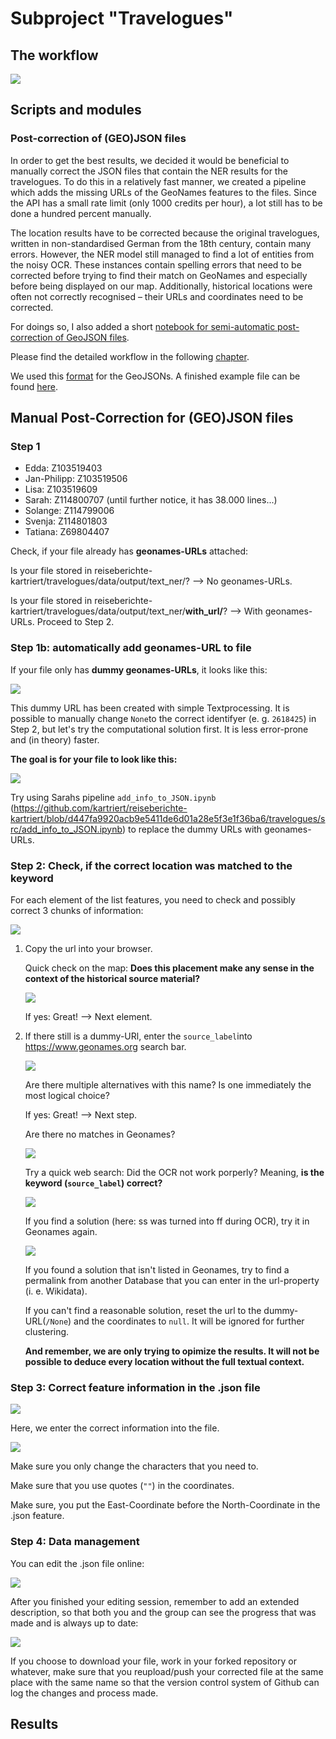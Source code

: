 # Subproject "Travelogues"

## The workflow
![](data/images/workflow.png)

## Scripts and modules


### Post-correction of (GEO)JSON files

In order to get the best results, we decided it would be beneficial to manually correct the JSON files
that contain the NER results for the travelogues. To do this in a relatively fast manner, we
created a pipeline which adds the missing URLs of the GeoNames features to the files. Since the API has a small rate limit
(only 1000 credits per hour), a lot still has to be done a hundred percent manually.

The location results have to be corrected because the original travelogues, written in non-standardised German from the 18th century,
contain many errors. However, the NER model still managed to find a lot of entities from the noisy OCR. These instances contain
spelling errors that need to be corrected before trying to find their match on GeoNames and especially
before being displayed on our map. Additionally, historical locations were often not correctly recognised – their URLs and coordinates
need to be corrected.

For doings so, I also added a short [notebook for semi-automatic post-correction of GeoJSON files](./src/add_info_to_JSON.ipynb).

Please find the detailed workflow in the following [chapter](#manual-post-correction-for-geojson-files).

We used this [format](https://en.wikipedia.org/wiki/GeoJSON) for the GeoJSONs.
A finished example file can be found [here](./data/output/text_ner/with_url/finished/Z114800707.json).

## Manual Post-Correction for (GEO)JSON files

### Step 1

- Edda: Z103519403
- Jan-Philipp: Z103519506
- Lisa: Z103519609
- Sarah: Z114800707 (until further notice, it has 38.000 lines...)
- Solange: Z114799006
- Svenja: Z114801803
- Tatiana: Z69804407

Check, if your file already has **geonames-URLs** attached:

Is your file stored in reiseberichte-kartriert/travelogues/data/output/text_ner/? --> No geonames-URLs.

Is your file stored in reiseberichte-kartriert/travelogues/data/output/text_ner/**with_url/**? --> With geonames-URLs. Proceed to Step 2.

### Step 1b: automatically add geonames-URL to file

If your file only has **dummy geonames-URLs**, it looks like this: 

![](data/images/dummyurl.png)

This dummy URL has been created with simple Textprocessing. It is possible to manually change ```None```to the correct identifyer (e. g. ```2618425```) in Step 2, but let's try the computational solution first. It is less error-prone and (in theory) faster.

**The goal is for your file to look like this:**

![](data/images/geonamesurl.png)

Try using Sarahs pipeline ```add_info_to_JSON.ipynb``` (https://github.com/kartriert/reiseberichte-kartriert/blob/d447fa9920acb9e5411de6d01a28e5f3e1f36ba6/travelogues/src/add_info_to_JSON.ipynb) to replace the dummy URLs with geonames-URLs. 

### Step 2: Check, if the correct location was matched to the keyword

For each element of the list features, you need to check and possibly correct 3 chunks of information:

![](data/images/postcorrection.png)

1.  Copy the url into your browser. 
    
    Quick check on the map: **Does this placement make any sense in the context of the historical source material?**
    
    ![](data/images/postcorrection02.png)
    
    If yes: Great! --> Next element.
    
2.  If there still is a dummy-URl, enter the ```source_label```into https://www.geonames.org search bar.

    ![](data/images/postcorrectionkeffelsdorf.png)
    
    Are there multiple alternatives with this name? Is one immediately the most logical choice?
    
    If yes: Great! --> Next step.
    
    Are there no matches in Geonames? 
    
    ![](data/images/postcorrectionkeffelsdorf02.png)
    
    Try a quick web search: Did the OCR not work porperly? Meaning, **is the keyword (```source_label```) correct?**
    
    ![](data/images/postcorrectionkeffelsdorf03.png)
    
    If you find a solution (here: ss was turned into ff during OCR), try it in Geonames again.
    
    ![](data/images/postcorrectionkeffelsdorf04.png)
    
    If you found a solution that isn't listed in Geonames, try to find a permalink from another Database that you can enter in the url-property (i. e. Wikidata).
    
    If you can't find a reasonable solution, reset the url to the dummy-URL(```/None```) and the coordinates to ```null```. It will be ignored for further clustering.
    
    **And remember, we are only trying to opimize the results. It will not be possible to deduce every location without the full textual context.**
    
### Step 3: Correct feature information in the .json file
 
![](data/images/postcorrectionkeffelsdorf05.png)

Here, we enter the correct information into the file.

![](data/images/postcorrectionkeffelsdorf06.png)

Make sure you only change the characters that you need to.

Make sure that you use quotes (```""```) in the coordinates.

Make sure, you put the East-Coordinate before the North-Coordinate in the .json feature.

### Step 4: Data management

You can edit the .json file online:

![](data/images/datamanagement.png)

After you finished your editing session, remember to add an extended description, so that both you and the group can see the progress that was made and is always up to date:

![](data/images/datamanagement02.png)

If you choose to download your file, work in your forked repository or whatever, make sure that you reupload/push your corrected file at the same place with the same name so that the version control system of Github can log the changes and process made.
    
## Results
